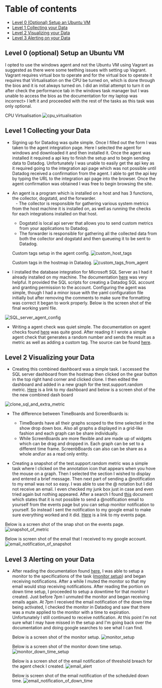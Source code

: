 Table of contents
=================

- [Level 0  (Optional) Setup an Ubuntu VM](#level-0-optional-setup-an-ubuntu-vm)
- [Level 1  Collecting your Data](#level-1-collecting-your-data)
- [Level 2  Visualizing your Data](#level-2-visualizing-your-data)
- [Level 3  Alerting on your Data](#level-3-alerting-on-your-data) 



## Level 0 (optional) Setup an Ubuntu VM

I opted to use the windows agent and not the Ubuntu VM using Vagrant as suggested as there were some teething issues with setting up Vagrant. Vagrant requires virtual box to operate and for the virtual box to operate it requires that Virtualisation on the CPU be turned on, which is done through the bios and it is not always turned on. I did an initial attempt to turn it on after check the performance tab in the windows task manager but I was unable to access the bios as the documentation for my laptop was incorrect> I left it and proceeded with the rest of the tasks as this task was only optional.

CPU Virtualisation
![cpu_virtualisation](images/cpu_virtualisation.png)

## Level 1 Collecting your Data

  * Signing up for Datadog was quite simple. Once I filled out the form I was taken to the agent integration page. Here I selected the agent for windows and downloaded it and then installed it. Once the agent was installed it required a api key to finish the setup and to begin sending data to Datadog. Unfortunately I was unable to easily get the api key as it required going to the integration api page which was not possible until Datadog received a confirmation from the agent. I able to get the api key by typing the URL to the integration api page into the browser. Once the agent confirmation was obtained I was free to begin browsing the site. 

  * An agent is a program which is installed on a host and has 3 functions, the collector, dogstatd, and the forwarder.  
    - The collector is responsible for gathering various system metrics from the host machine it is installed on, as well as running the checks for each integrations installed on that host.
    - Dogstatd is local api server that allows you to send custom metrics from your applications to Datadog.
    - The forwarder is responsible for gathering all the collected data from both the collector and dogstatd and then queueing it to be sent to Datadog.

    Custom tags setup in the agent config. 
	![custom_host_tags](images/custom_host_tags.png)

    Custom tags in the hostmap in Datadog. 
 	![custom_tags_from_agent](images/Custom_tags_from_agent.png) 

  * I installed the database integration for Microsoft SQL Server as I had it already installed on my machine. The documentation [here](https://app.datadoghq.com/account/settings#integrations/SQL_server) was very helpful. It provided the SQL scripts for creating a Datadog SQL account and granting permission to the account. Configuring the agent was simple, though I had a minor issue with the yaml configuration file initially but after removing the comments to make sure the formatting was correct it began to work properly. Below is the screen shot of the final working yaml file.
  
  ![SQL_server_agent_config](images/sql_server_agent_config.png)

   * Writing a agent check was quiet simple. The documentation on agent checks found [here](http://docs.datadoghq.com/guides/agent_checks/) was quite good. After reading it I wrote a simple agent check that generates a random number and sends the result as a metric as well as adding a custom tag. The source can be found [here](/code).

## Level 2 Visualizing your Data

  * Creating this combined dashboard was a simple task. I accessed the SQL server dashboard from the hostmap then clicked on the gear button in the top right hand corner and clicked clone. I then edited the dashboard and added in a new graph for the test.support.random metric. [Here](https://app.datadoghq.com/dash/292968/sqlserver--test-agent--overview?live=true&page=0&is_auto=false&from_ts=1495674984858&to_ts=1495678584858&tile_size=s) is a link to my dashboard and below is a screen shot of the the new combined dash board
  
  ![clone_sql_and_extra_metric](images/clone_sql_and_extra_metric.png)

   * The difference between TimeBoards and ScreenBoards is:
   		- TimeBoards have all their graphs scoped to the time selected in the show drop down box. Also all graphs a displayed in a grid-like fashion and each graph can be share individually.  
		- While ScreenBoards are more flexible and are made up of widgets which can be drag and dropped in. Each graph can be set to a different time frame. ScreenbBoards can also can be share as a whole and\or as a read only entity.

  * Creating a snapshot of the test.support.random metric was a simple task where I clicked on the annotation icon that appears when you hove the mouse on a graph. Then I selected the section I wished to display and entered a brief message. Then next part of sending a @notification to my email was not so easy. I was able to use the @ notation but I did not receive an email. I even checked my junk box just in case and even tried again but nothing appeared. After a search I found [this](https://help.datadoghq.com/hc/en-us/articles/203038119-What-do-notifications-do-in-Datadog-) document which states that it is not possible to send a @notification email to yourself from the events page but you can setup monitor notification to yourself. So instead I sent the notification to my google email to make sure everything worked and it did. [Here](https://app.datadoghq.com/event/stream?tags_execution=and&show_private=true&per_page=30&aggregate_up=true&use_date_happened=false&display_timeline=true&from_ts=1494990000000&priority=normal&is_zoomed=false&status=all&to_ts=1495594800000&is_auto=false&incident=true&only_discussed=false&no_user=false&page=0&live=true&bucket_size=10800000#) is a link to my events page.

  Below is a screen shot of the snap shot on the events page.
  ![snapshot_of_metric](images/snapshot_of_metric.png)

  Below is screen shot of the email that I received to my google account.
  ![email_notification_of_snapshot](images/email_notification_of_snapshot.png)

## Level 3 Alerting on your Data

 * After reading the documentation found [here](http://docs.datadoghq.com/guides/monitors/), I was able to setup a monitor to the specifications of the task ([monitor setup](https://app.datadoghq.com/monitors#2123423/edit)) and began receiving notifications. After a while I muted the monitor so that my email would stop receiving notifications. After reading the portion on down time setup, I proceeded to setup a downtime for that monitor I created. Just before 7pm I unmuted the monitor and began receiving emails again. At 7pm I received the email notification of the down time being activated, I checked the monitor in Datadog and saw that there was a mute applied to the monitor with a time to expiration. Unfortunately I still continued to receive notification. At this point I'm not sure what I may have missed in the setup and I'm going back over the documentation and doing google searches to see what I can find. 

    Below is a screen shot of the monitor setup.
  	![monitor_setup](images/monitor_setup.png) 

    Below is a screen shot of the monitor down time setup.
  	![monitor_down_time_setup](images/monitor_down_time_setup.png)

    Below is a screen shot of the email notification of threshold breach for the agent check I created.
	![email_alert](images/email_alert.png)

    Below is screen shot of the email notification of the scheduled down time.
	![email_notification_of_down_time](images/email_notification_of_down_time.png)

